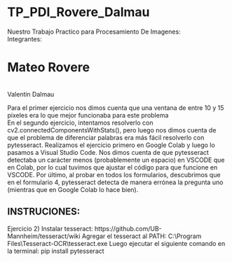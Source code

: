 # TP_PDI_Rovere_Dalmau
Nuestro Trabajo Practico para Procesamiento De Imagenes:<br>
Integrantes:<br>
<h1>Mateo Rovere</h1> <br>
Valentin Dalmau<br>

Para el primer ejercicio nos dimos cuenta que una ventana de entre 10 y 15 pixeles era lo que mejor funcionaba para este problema <br>
En el segundo ejercicio, intentamos resolverlo con cv2.connectedComponentsWithStats(), pero luego nos dimos cuenta de que el problema de diferenciar palabras era más fácil resolverlo con pytesseract. Realizamos el ejercicio primero en Google Colab y luego lo pasamos a Visual Studio Code. Nos dimos cuenta de que pytesseract detectaba un carácter menos (probablemente un espacio) en VSCODE que en Colab, por lo cual tuvimos que ajustar el código para que funcione en VSCODE. Por último, al probar en todos los formularios, descubrimos que en el formulario 4, pytesseract detecta de manera errónea la pregunta uno (mientras que en Google Colab lo hace bien).

<h2>INSTRUCIONES:</h2>
Ejercicio 2)
Instalar tesseract:  https://github.com/UB-Mannheim/tesseract/wiki
Agregar el tesseract al PATH: C:\Program Files\Tesseract-OCR\tesseract.exe
Luego ejecutar el siguiente comando en la terminal: pip install pytesseract 

